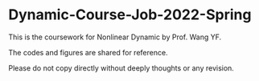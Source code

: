 # Dynamic-Course-Job-2022-Spring

This is the coursework for Nonlinear Dynamic by Prof. Wang YF.

The codes and figures are shared for reference. 

Please do not copy directly without deeply thoughts or any revision.
